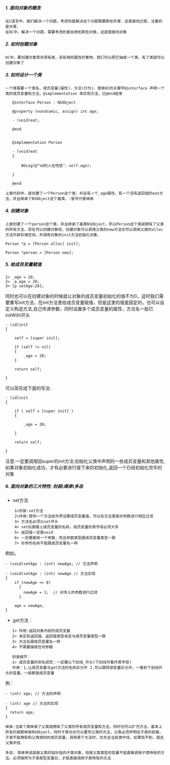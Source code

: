 ##### 1. 面向对象的概念

    在C语言中，我们解决一个问题，考虑的是解决这个问题需要那些步骤，这是面向过程，注重的是步骤，
    在OC中，解决一个问题，需要考虑的是会用到那些对象，这就是面向对象


##### 2. 如何创建对象

    OC中，要创建对象首先得有类，具有相同属性的事物，我们可以把它抽成一个类，有了类就可以创建对象了


##### 3. 如何设计一个类

    一个类需要一个类名，成员变量(属性)，方法(行为)，使用OC的关键字@interface 声明一个类的成员变量和方法，@implementation 来实现方法，已@end结束
 ```
    @interface Person : NSObject

    @property (nonatomic, assign) int age;

    - (void)eat;

    @end

 
    @implementation Person

    - (void)eat
    {

        NSLog(@"%d的人在吃饭"，self.age);

    }

    @end
 ```
    上面代码中，就创建了一个Person这个类，并且有一个_age属性，有一个没有返回值的eat方法，并且继承了NSObject这个基类，:冒号代表继承


##### 4. 创建对象

    上面创建了一个person这个类，并且继承了基类NSObject，所以Person这个类就拥有了父类的所有方法，现在可以创建对象啦，创建对象可以调用父类的new方法也可以调用父类的alloc方法开辟存储空间，并调用对象的init方法初始化对象.
```
Person *p = [Person alloc] init];

Person *person = [Person new];
```

##### 5. 给成员变量赋值

    1> _age = 20;
    2>  p.age = 20;
    3> [p setAge:20];

同时也可以在创建对象的时候就让对象的成员变量初始化的值不为0，这时我们需要重写init方法，在init方法里给成员变量赋值，但是这里的值是固定的，也可以自定义构造方法,自己传递参数，同时设置多个成员变量的属性，方法名一般已initWith开头

    - (id)init
    {
    
        self = [super init];
    
        if (self != nil)
        {
            _age = 20;
        }
    
        return self;
    
    }

可以简写成下面的写法:

    - (id)init
    {
    
        if ( self = [super init] )
        {
    
            _age = 20;
    
        }
    
        return self;
    
    }

注意:一定要调用回super的init方法:初始化父类中声明的一些成员变量和其他属性,如果对象初始化成功，才有必要进行接下来的初始化,返回一个已经初始化完毕的对象

 

##### 6. 面向对象的三大特性: 封装\继承\多态

* set方法
```
    1>封装:set方法
    2>作用:提供一个方法给外界设置成员变量值，可以在方法里面对参数进行相应过滤
    3> 方法名必须以set开头
    4> set后面跟上成员变量的名称，成员变量的首字母必须大写
    5> 返回值一定是void
    6> 一定要接收一个参数，而且参数类型跟成员变量类型一致
    7> 形参的名称不能跟成员变量名一样
```
例如，
```
- (void)setAge : (int) newAge; // 方法声明

- (void)setAge : (int) newAge // 方法实现
{
    if (newAge <= 0)
      {
        newAge = 1;  // 对传入的参数进行过滤 
      }  
      
	age = newAge;
}
```
*   get方法：
```
   1> 作用:返回对象内部的成员变量
   2> 肯定有返回值，返回值类型肯定与成员变量类型一致
   3> 方法名跟成员变量名一样
   4> 不需要接收任何参数
    
   封装细节：
   1> 成员变量的命名规范：一定要以下划线_开头(下划线可看作首字母)
   作用：1.让成员变量与get方法的名称区分开 2.可以跟局部变量区分开，一看到下划线开头的变量，一般都是成员变量
```

例：
```
- (int) age; // 方法的声明

- (int) age // 方法的实现
{
  return age;  
}
```
 ```
继承:当某个类继承了父类就拥有了父类的所有成员变量和方法，同时也可以扩充方法，基本上所有的类都继承NSObject，同时子类也也可以重写父类的方法，父类必须声明在子类的前面，子类不能拥有和父类相同的成员变量，调用某个方法时，优先去当前类中找，如果找不到，就去父类中找
 ```
```
多态: 简单来说就是父类的指针指向子类对象，但是父类类型的变量不能直接调用子类特有的方法。必须强转为子类类型变量后，才能直接调用子类特有的方法
```